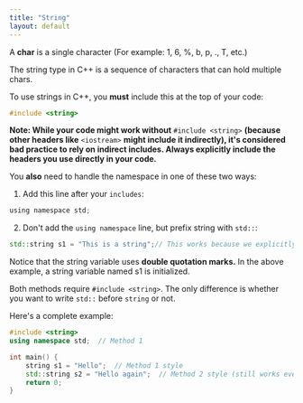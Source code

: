 ```yaml
---
title: "String"
layout: default
---
```


A **char** is a single character (For example: 1, 6, %, b, p, ., T, etc.)

The string type in C++ is a sequence of characters that can hold multiple chars.

To use strings in C++, you **must** include this at the top of your code:

```cpp
#include <string>
```

**Note: While your code might work without** `#include <string>` **(because other headers like** `<iostream>` **might include it indirectly), it's considered bad practice to rely on indirect includes. Always explicitly include the headers you use directly in your code.**

You **also** need to handle the namespace in one of these two ways:

1. Add this line after your `includes`:

```cpp
using namespace std;
```

2. Don't add the `using namespace` line, but prefix string with `std::`:

```cpp
std::string s1 = "This is a string";// This works because we explicitly used std::
```

Notice that the string variable uses **double quotation marks.** In the above example, a string variable named s1 is initialized.

Both methods require `#include <string>`. The only difference is whether you want to write `std::` before `string` or not.

Here's a complete example:

```cpp 
#include <string>
using namespace std;  // Method 1

int main() {
    string s1 = "Hello";  // Method 1 style
    std::string s2 = "Hello again";  // Method 2 style (still works even with 'using namespace')
    return 0;
}
```
